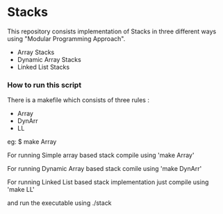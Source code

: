 Stacks
======

This repository consists implementation of Stacks in three different ways using "Modular Programming Approach".

* Array Stacks
* Dynamic Array Stacks
* Linked List Stacks

### How to run this script

There is a makefile which consists of three rules :

* Array
* DynArr
* LL

eg:  $ make Array

For running Simple array based stack compile using 'make Array'

For running Dynamic Array based stack comile using 'make DynArr'

For running Linked List based stack implementation just compile using  'make LL'

and run the executable using ./stack
